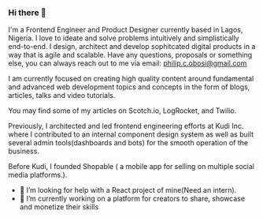 ### Hi there 👋
I'm a Frontend Engineer and Product Designer currently based in Lagos, Nigeria.
I love to ideate and solve problems intuitively and simplistically end-to-end. I design, architect and develop sophitcated digital products in a way that is agile and scalable. Have any questions, proposals or something else, you can always reach out to me via email: philip.c.obosi@gmail.com

I am currently focused on creating high quality content around fundamental and advanced web development topics and concepts in the form of blogs, articles, talks and video tutorials.

You may find some of my articles on Scotch.io, LogRocket, and Twilio.

Previously, I architected and led frontend engineering efforts at Kudi Inc. where I contributed to an internal component design system as well as built several admin tools(dashboards and bots) for the smooth operation of the business.

Before Kudi, I founded Shopable ( a mobile app for selling on multiple social media platforms.).

- 🤔 I’m looking for help with a React project of mine(Need an intern).
- 🔭 I’m currently working on a platform for creators to share, showcase and monetize their skills 
<!--
**worldclassdev/worldclassdev** is a ✨ _special_ ✨ repository because its `README.md` (this file) appears on your GitHub profile.

Here are some ideas to get you started:


- 🌱 I’m currently learning ...
- 👯 I’m looking to collaborate on ...

- 💬 Ask me about ...
- 📫 How to reach me: ...
- 😄 Pronouns: ...
- ⚡ Fun fact: ...
-->
